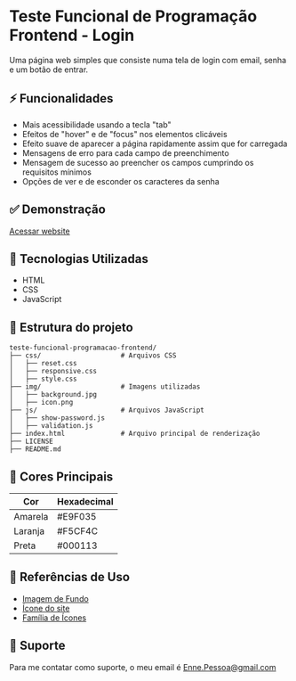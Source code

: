 # Teste Funcional de Programação Frontend - Login

 Uma página web simples que consiste numa tela de login com email, senha e um botão de entrar.


## ⚡ Funcionalidades

 - Mais acessibilidade usando a tecla "tab"
 - Efeitos de "hover" e de "focus" nos elementos clicáveis
 - Efeito suave de aparecer a página rapidamente assim que for carregada
 - Mensagens de erro para cada campo de preenchimento
 - Mensagem de sucesso ao preencher os campos cumprindo os requisitos mínimos
 - Opções de ver e de esconder os caracteres da senha


## ✅ Demonstração

 [Acessar website](https://enne-amore.github.io/teste-funcional-programacao-frontend/)


## 🚀 Tecnologias Utilizadas

 - HTML
 - CSS
 - JavaScript


## 📂 Estrutura do projeto

```plaintext
teste-funcional-programacao-frontend/
├── css/                    # Arquivos CSS
│   ├── reset.css       
│   ├── responsive.css  
│   ├── style.css       
├── img/                    # Imagens utilizadas
│   ├── background.jpg 
│   ├── icon.png     
├── js/                     # Arquivos JavaScript
│   ├── show-password.js  
│   ├── validation.js 
├── index.html              # Arquivo principal de renderização
├── LICENSE
├── README.md
```


## 🌈 Cores Principais

| Cor              | Hexadecimal        |
| ---------------- | ------------------ |
| Amarela          | #E9F035          |
| Laranja          | #F5CF4C          |
| Preta            | #000113          |


## 🌟 Referências de Uso

 - [Imagem de Fundo](https://www.pexels.com/pt-br/foto/foto-da-silhueta-de-uma-montanha-durante-o-por-do-sol-114979/)
 - [Ícone do site](https://www.flaticon.com/br/icone-gratis/pessoa_10100323?term=person&page=1&position=10&origin=search&related_id=10100323)
 - [Família de Ícones](https://fonts.googleapis.com/css2?family=Material+Symbols+Outlined:opsz,wght,FILL,GRAD@24,400,0,0)


## 🔧 Suporte

 Para me contatar como suporte, o meu email é [Enne.Pessoa@gmail.com](mailto:Enne.Pessoa@gmail.com)


